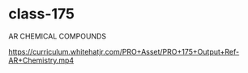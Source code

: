 # class-175
AR CHEMICAL COMPOUNDS



https://curriculum.whitehatjr.com/PRO+Asset/PRO+175+Output+Ref-AR+Chemistry.mp4




